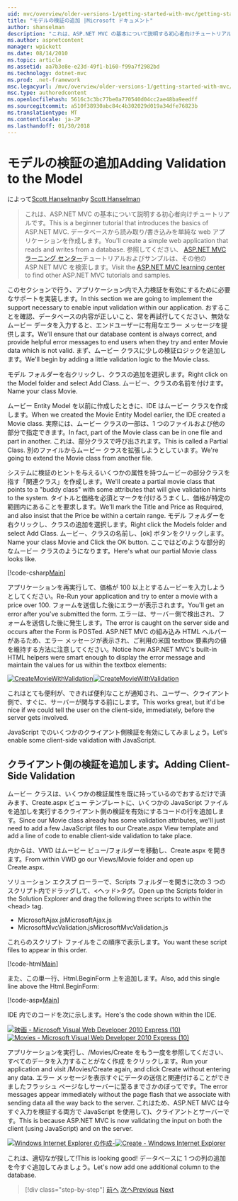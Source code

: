 ```yaml
---
uid: mvc/overview/older-versions-1/getting-started-with-mvc/getting-started-with-mvc-part7
title: "モデルの検証の追加 |Microsoft ドキュメント"
author: shanselman
description: "これは、ASP.NET MVC の基本について説明する初心者向けチュートリアルです。 データベースから読み取り/書き込みする単純な web アプリケーションを作成します。"
ms.author: aspnetcontent
manager: wpickett
ms.date: 08/14/2010
ms.topic: article
ms.assetid: aa7b3e8e-e23d-49f1-b160-f99a7f2982bd
ms.technology: dotnet-mvc
ms.prod: .net-framework
msc.legacyurl: /mvc/overview/older-versions-1/getting-started-with-mvc/getting-started-with-mvc-part7
msc.type: authoredcontent
ms.openlocfilehash: 5616c3c3bc77be0a770540d04cc2ae48ba9eedff
ms.sourcegitcommit: a510f38930abc84c4b302029d019a34dfe76823b
ms.translationtype: MT
ms.contentlocale: ja-JP
ms.lasthandoff: 01/30/2018
---
```

<a name="adding-validation-to-the-model"></a><span data-ttu-id="12337-104">モデルの検証の追加</span><span class="sxs-lookup"><span data-stu-id="12337-104">Adding Validation to the Model</span></span>
====================
<span data-ttu-id="12337-105">によって[Scott Hanselman](https://github.com/shanselman)</span><span class="sxs-lookup"><span data-stu-id="12337-105">by [Scott Hanselman](https://github.com/shanselman)</span></span>

> <span data-ttu-id="12337-106">これは、ASP.NET MVC の基本について説明する初心者向けチュートリアルです。</span><span class="sxs-lookup"><span data-stu-id="12337-106">This is a beginner tutorial that introduces the basics of ASP.NET MVC.</span></span> <span data-ttu-id="12337-107">データベースから読み取り/書き込みを単純な web アプリケーションを作成します。</span><span class="sxs-lookup"><span data-stu-id="12337-107">You'll create a simple web application that reads and writes from a database.</span></span> <span data-ttu-id="12337-108">参照してください、 [ASP.NET MVC ラーニング センター](../../../index.md)チュートリアルおよびサンプルは、その他の ASP.NET MVC を検索します。</span><span class="sxs-lookup"><span data-stu-id="12337-108">Visit the [ASP.NET MVC learning center](../../../index.md) to find other ASP.NET MVC tutorials and samples.</span></span>


<span data-ttu-id="12337-109">このセクションで行う、アプリケーション内で入力検証を有効にするために必要なサポートを実装します。</span><span class="sxs-lookup"><span data-stu-id="12337-109">In this section we are going to implement the support necessary to enable input validation within our application.</span></span> <span data-ttu-id="12337-110">おすることを確認、データベースの内容が正しいこと、常を再試行してください、無効なムービー データを入力すると、エンドユーザーに有用なエラー メッセージを提供します。</span><span class="sxs-lookup"><span data-stu-id="12337-110">We'll ensure that our database content is always correct, and provide helpful error messages to end users when they try and enter Movie data which is not valid.</span></span> <span data-ttu-id="12337-111">まず、ムービー クラスに少しの検証ロジックを追加します。</span><span class="sxs-lookup"><span data-stu-id="12337-111">We'll begin by adding a little validation logic to the Movie class.</span></span>

<span data-ttu-id="12337-112">モデル フォルダーを右クリックし、クラスの追加を選択します。</span><span class="sxs-lookup"><span data-stu-id="12337-112">Right click on the Model folder and select Add Class.</span></span> <span data-ttu-id="12337-113">ムービー、クラスの名前を付けます。</span><span class="sxs-lookup"><span data-stu-id="12337-113">Name your class Movie.</span></span>

<span data-ttu-id="12337-114">ムービー Entity Model を以前に作成したときに、IDE はムービー クラスを作成します。</span><span class="sxs-lookup"><span data-stu-id="12337-114">When we created the Movie Entity Model earlier, the IDE created a Movie class.</span></span> <span data-ttu-id="12337-115">実際には、ムービー クラスの一部は、1 つのファイルおよび他の部分で指定できます。</span><span class="sxs-lookup"><span data-stu-id="12337-115">In fact, part of the Movie class can be in one file and part in another.</span></span> <span data-ttu-id="12337-116">これは、部分クラスで呼び出されます。</span><span class="sxs-lookup"><span data-stu-id="12337-116">This is called a Partial Class.</span></span> <span data-ttu-id="12337-117">別のファイルからムービー クラスを拡張しようとしています。</span><span class="sxs-lookup"><span data-stu-id="12337-117">We're going to extend the Movie class from another file.</span></span>

<span data-ttu-id="12337-118">システムに検証のヒントを与えるいくつかの属性を持つムービーの部分クラスを指す「関連クラス」を作成します。</span><span class="sxs-lookup"><span data-stu-id="12337-118">We'll create a partial movie class that points to a "buddy class" with some attributes that will give validation hints to the system.</span></span> <span data-ttu-id="12337-119">タイトルと価格を必須とマークを付けるうまくし、価格が特定の範囲内にあることを要求します。</span><span class="sxs-lookup"><span data-stu-id="12337-119">We'll mark the Title and Price as Required, and also insist that the Price be within a certain range.</span></span> <span data-ttu-id="12337-120">モデル フォルダーを右クリックし、クラスの追加を選択します。</span><span class="sxs-lookup"><span data-stu-id="12337-120">Right click the Models folder and select Add Class.</span></span> <span data-ttu-id="12337-121">ムービー、クラスの名前し、[ok] ボタンをクリックします。</span><span class="sxs-lookup"><span data-stu-id="12337-121">Name your class Movie and Click the OK button.</span></span> <span data-ttu-id="12337-122">ここではどのような部分的なムービー クラスのようになります。</span><span class="sxs-lookup"><span data-stu-id="12337-122">Here's what our partial Movie class looks like.</span></span>

[!code-csharp[Main](getting-started-with-mvc-part7/samples/sample1.cs)]

<span data-ttu-id="12337-123">アプリケーションを再実行して、価格が 100 以上とするムービーを入力しようとしてください。</span><span class="sxs-lookup"><span data-stu-id="12337-123">Re-Run your application and try to enter a movie with a price over 100.</span></span> <span data-ttu-id="12337-124">フォームを送信した後にエラーが表示されます。</span><span class="sxs-lookup"><span data-stu-id="12337-124">You'll get an error after you've submitted the form.</span></span> <span data-ttu-id="12337-125">エラーは、サーバー側で検出され、フォームを送信した後に発生します。</span><span class="sxs-lookup"><span data-stu-id="12337-125">The error is caught on the server side and occurs after the Form is POSTed.</span></span> <span data-ttu-id="12337-126">ASP.NET MVC の組み込み HTML ヘルパーがあるため、エラー メッセージが表示され、ご利用の米国 textbox 要素内の値を維持する方法に注意してください。</span><span class="sxs-lookup"><span data-stu-id="12337-126">Notice how ASP.NET MVC's built-in HTML helpers were smart enough to display the error message and maintain the values for us within the textbox elements:</span></span>

<span data-ttu-id="12337-127">[![CreateMovieWithValidation](getting-started-with-mvc-part7/_static/image2.png)](getting-started-with-mvc-part7/_static/image1.png)</span><span class="sxs-lookup"><span data-stu-id="12337-127">[![CreateMovieWithValidation](getting-started-with-mvc-part7/_static/image2.png)](getting-started-with-mvc-part7/_static/image1.png)</span></span>

<span data-ttu-id="12337-128">これはとても便利が、できれば便利なことが通知され、ユーザー、クライアント側で、すぐに、サーバーが関与する前にします。</span><span class="sxs-lookup"><span data-stu-id="12337-128">This works great, but it'd be nice if we could tell the user on the client-side, immediately, before the server gets involved.</span></span>

<span data-ttu-id="12337-129">JavaScript でのいくつかのクライアント側検証を有効にしてみましょう。</span><span class="sxs-lookup"><span data-stu-id="12337-129">Let's enable some client-side validation with JavaScript.</span></span>

## <a name="adding-client-side-validation"></a><span data-ttu-id="12337-130">クライアント側の検証を追加します。</span><span class="sxs-lookup"><span data-stu-id="12337-130">Adding Client-Side Validation</span></span>

<span data-ttu-id="12337-131">ムービー クラスは、いくつかの検証属性を既に持っているのでおするだけで済みます、Create.aspx ビュー テンプレートに、いくつかの JavaScript ファイルを追加しを実行するクライアント側の検証を有効にするコードの行を追加します。</span><span class="sxs-lookup"><span data-stu-id="12337-131">Since our Movie class already has some validation attributes, we'll just need to add a few JavaScript files to our Create.aspx View template and add a line of code to enable client-side validation to take place.</span></span>

<span data-ttu-id="12337-132">内からは、VWD はムービー ビュー/フォルダーを移動し、Create.aspx を開きます。</span><span class="sxs-lookup"><span data-stu-id="12337-132">From within VWD go our Views/Movie folder and open up Create.aspx.</span></span>

<span data-ttu-id="12337-133">ソリューション エクスプ ローラーで、Scripts フォルダーを開きに次の 3 つのスクリプト内でドラッグして、&lt;ヘッド&gt;タグ。</span><span class="sxs-lookup"><span data-stu-id="12337-133">Open up the Scripts folder in the Solution Explorer and drag the following three scripts to within the &lt;head&gt; tag.</span></span>

- <span data-ttu-id="12337-134">MicrosoftAjax.js</span><span class="sxs-lookup"><span data-stu-id="12337-134">MicrosoftAjax.js</span></span>
- <span data-ttu-id="12337-135">MicrosoftMvcValidation.js</span><span class="sxs-lookup"><span data-stu-id="12337-135">MicrosoftMvcValidation.js</span></span>

<span data-ttu-id="12337-136">これらのスクリプト ファイルをこの順序で表示します。</span><span class="sxs-lookup"><span data-stu-id="12337-136">You want these script files to appear in this order.</span></span>

[!code-html[Main](getting-started-with-mvc-part7/samples/sample2.html)]

<span data-ttu-id="12337-137">また、この単一行、Html.BeginForm 上を追加します。</span><span class="sxs-lookup"><span data-stu-id="12337-137">Also, add this single line above the Html.BeginForm:</span></span>

[!code-aspx[Main](getting-started-with-mvc-part7/samples/sample3.aspx)]

<span data-ttu-id="12337-138">IDE 内でのコードを次に示します。</span><span class="sxs-lookup"><span data-stu-id="12337-138">Here's the code shown within the IDE.</span></span>

<span data-ttu-id="12337-139">[![映画 - Microsoft Visual Web Developer 2010 Express (10)](getting-started-with-mvc-part7/_static/image4.png)](getting-started-with-mvc-part7/_static/image3.png)</span><span class="sxs-lookup"><span data-stu-id="12337-139">[![Movies - Microsoft Visual Web Developer 2010 Express (10)](getting-started-with-mvc-part7/_static/image4.png)](getting-started-with-mvc-part7/_static/image3.png)</span></span>

<span data-ttu-id="12337-140">アプリケーションを実行し、/Movies/Create をもう一度を参照してください、すべてのデータを入力することがなく作成 をクリックします。</span><span class="sxs-lookup"><span data-stu-id="12337-140">Run your application and visit /Movies/Create again, and click Create without entering any data.</span></span> <span data-ttu-id="12337-141">エラー メッセージを表示すぐにデータの送信と関連付けることができましたフラッシュ ページなしサーバーに至るまでさかのぼってです。</span><span class="sxs-lookup"><span data-stu-id="12337-141">The error messages appear immediately without the page flash that we associate with sending data all the way back to the server.</span></span> <span data-ttu-id="12337-142">これはため、ASP.NET MVC は今すぐ入力を検証する両方で JavaScript を使用して)、クライアントとサーバーです。</span><span class="sxs-lookup"><span data-stu-id="12337-142">This is because ASP.NET MVC is now validating the input on both the client (using JavaScript) and on the server.</span></span>

<span data-ttu-id="12337-143">[![Windows Internet Explorer の作成-](getting-started-with-mvc-part7/_static/image6.png)](getting-started-with-mvc-part7/_static/image5.png)</span><span class="sxs-lookup"><span data-stu-id="12337-143">[![Create - Windows Internet Explorer](getting-started-with-mvc-part7/_static/image6.png)](getting-started-with-mvc-part7/_static/image5.png)</span></span>

<span data-ttu-id="12337-144">これは、適切なが探して!</span><span class="sxs-lookup"><span data-stu-id="12337-144">This is looking good!</span></span> <span data-ttu-id="12337-145">データベースに 1 つの列の追加を今すぐ追加してみましょう。</span><span class="sxs-lookup"><span data-stu-id="12337-145">Let's now add one additional column to the database.</span></span>

>[!div class="step-by-step"]
<span data-ttu-id="12337-146">[前へ](getting-started-with-mvc-part6.md)
[次へ](getting-started-with-mvc-part8.md)</span><span class="sxs-lookup"><span data-stu-id="12337-146">[Previous](getting-started-with-mvc-part6.md)
[Next](getting-started-with-mvc-part8.md)</span></span>

